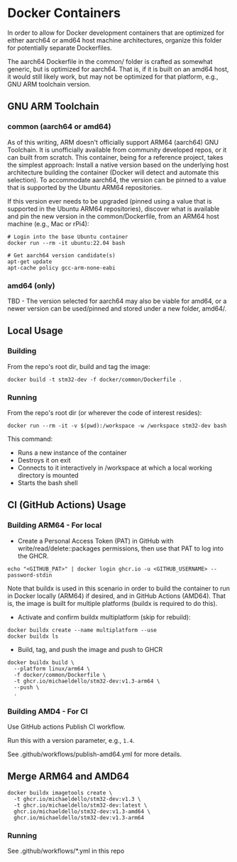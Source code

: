 # Docker Containers

In order to allow for Docker development containers that are optimized for either aarch64 or amd64 host machine architectures, organize this folder for potentially separate Dockerfiles.

The aarch64 Dockerfile in the common/ folder is crafted as somewhat generic, but is optimized for aarch64. That is, if it is built on an amd64 host, it would still likely work, but may not be optimized for that platform, e.g., GNU ARM toolchain version.

## GNU ARM Toolchain

### common (aarch64 or amd64)

As of this writing, ARM doesn't officially support ARM64 (aarch64) GNU Toolchain. It is unofficially available from community developed repos, or it can built from scratch. This container, being for a reference project, takes the simplest approach: Install a native version based on the underlying host architecture building the container (Docker will detect and automate this selection). To accommodate aarch64, the version can be pinned to a value that is supported by the Ubuntu ARM64 repositories.

If this version ever needs to be upgraded (pinned using a value that is supported in the Ubuntu ARM64 repositories), discover what is available and pin the new version in the common/Dockerfile, from an ARM64 host machine (e.g., Mac or rPi4):

```
# Login into the base Ubuntu container
docker run --rm -it ubuntu:22.04 bash

# Get aarch64 version candidate(s)
apt-get update
apt-cache policy gcc-arm-none-eabi
```

### amd64 (only)

TBD - The version selected for aarch64 may also be viable for amd64, or a newer version can be used/pinned and stored under a new folder, amd64/.

## Local Usage

### Building

From the repo's root dir, build and tag the image:
```
docker build -t stm32-dev -f docker/common/Dockerfile .
```

### Running

From the repo's root dir (or wherever the code of interest resides):
```
docker run --rm -it -v $(pwd):/workspace -w /workspace stm32-dev bash
```

This command:

- Runs a new instance of the container
- Destroys it on exit
- Connects to it interactively in /workspace at which a local working directory is mounted
- Starts the bash shell

## CI (GitHub Actions) Usage

### Building ARM64 - For local

- Create a Personal Access Token (PAT) in GitHub with write/read/delete::packages permissions, then use that PAT to log into the GHCR.
```
echo "<GITHUB_PAT>" | docker login ghcr.io -u <GITHUB_USERNAME> --password-stdin
```

Note that buildx is used in this scenario in order to build the container to run in Docker locally (ARM64) if desired, and in GitHub Actions (AMD64). That is, the image is built for multiple platforms (buildx is required to do this).

- Activate and confirm buildx multiplatform (skip for rebuild):
```
docker buildx create --name multiplatform --use
docker buildx ls
```

- Build, tag, and push the image and push to GHCR
```
docker buildx build \                                                                                   
  --platform linux/arm64 \ 
  -f docker/common/Dockerfile \
  -t ghcr.io/michaeldello/stm32-dev:v1.3-arm64 \
  --push \
  .
```

### Building AMD4 - For CI

Use GitHub actions Publish CI workflow.

Run this with a version parameter, e.g., `1.4`.

See .github/workflows/publish-amd64.yml for more details.

## Merge ARM64 and AMD64

```
docker buildx imagetools create \
  -t ghcr.io/michaeldello/stm32-dev:v1.3 \
  -t ghcr.io/michaeldello/stm32-dev:latest \
  ghcr.io/michaeldello/stm32-dev:v1.3-amd64 \
  ghcr.io/michaeldello/stm32-dev:v1.3-arm64
```

### Running

See .github/workflows/*.yml in this repo